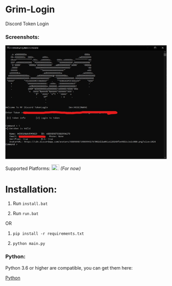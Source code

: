 # Grim-Login

Discord Token Login


### Screenshots:

![Screenshot](https://raw.githubusercontent.com/Ho3einWave/Grim-Login/main/Screenshot/Screenshot.jpg)

Supported Platforms: <img height="18" width="24" src="https://unpkg.com/simple-icons@v7/icons/windows.svg" /> *(For now)*

# Installation:

1. Run `install.bat`

2. Run `run.bat`

OR


1. `pip install -r requirements.txt`

2. `python main.py`


### Python:

Python 3.6 or higher are compatible, you can get them here:

[Python](https://www.python.org/downloads/)


